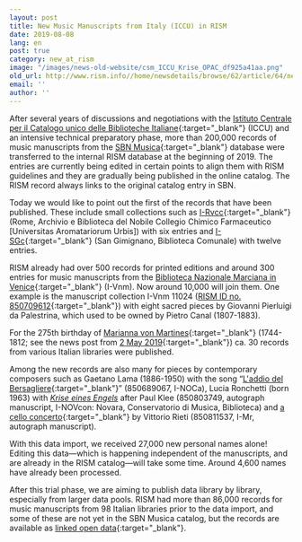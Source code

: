 ```yaml
---
layout: post
title: New Music Manuscripts from Italy (ICCU) in RISM
date: 2019-08-08
lang: en
post: true
category: new_at_rism
image: "/images/news-old-website/csm_ICCU_Krise_OPAC_df925a41aa.png"
old_url: http://www.rism.info//home/newsdetails/browse/62/article/64/new-music-manuscripts-from-italy-iccu-in-rism.html
email: ''
author: ''
---
```


After several years of discussions and negotiations with the [Istituto Centrale per il Catalogo unico delle Biblioteche Italiane](https://www.iccu.sbn.it/it/){:target="_blank"} (ICCU) and an intensive technical preparatory phase, more than 200,000 records of music manuscripts from the [SBN Musica](https://opac.sbn.it/opacsbn/opac/iccu/musica.jsp){:target="_blank"} database were transferred to the internal RISM database at the beginning of 2019. The entries are currently being edited in certain points to align them with RISM guidelines and they are gradually being published in the online catalog. The RISM record always links to the original catalog entry in SBN.

Today we would like to point out the first of the records that have been published. These include small collections such as [I-Rvcc](https://opac.rism.info/search?View=rism&siglum=I-Rvcc&Language=en){:target="_blank"} (Rome, Archivio e Biblioteca del Nobile Collegio Chimico Farmaceutico [Universitas Aromatariorum Urbis]) with six entries and [I-SGc](https://opac.rism.info/search?View=rism&siglum=I-SGc&Language=en){:target="_blank"} (San Gimignano, Biblioteca Comunale) with twelve entries.

RISM already had over 500 records for printed editions and around 300 entries for music manuscripts from the [Biblioteca Nazionale Marciana in Venice](https://opac.rism.info/search?View=rism&siglum=I-Vnm&Language=en){:target="_blank"} (I-Vnm). Now around 10,000 will join them. One example is the manuscript collection I-Vnm 11024 ([RISM ID no. 850709612](https://opac.rism.info/search?id=850709612&View=rism&Language=en){:target="_blank"}) with eight sacred pieces by Giovanni Pierluigi da Palestrina, which used to be owned by Pietro Canal (1807-1883).

For the 275th birthday of [Marianna von Martines](https://opac.rism.info/metaopac/perma.do?v=rism&q=-1%3d%22pe331798%22&Language=en){:target="_blank"} (1744-1812; see the news post from [2 May 2019](/events/2019/05/02/marianna-von-martines-17441812-at-275.html){:target="_blank"}) ca. 30 records from various Italian libraries were published.

Among the new records are also many for pieces by contemporary composers such as Gaetano Lama (1886-1950) with the song “[L'addio del Bersagliere](https://opac.rism.info/search?id=850689069&View=rism&Language=en){:target="_blank"}” (850689067, I-NOCa), Lucia Ronchetti (born 1963) with [_Krise eines Engels_](https://opac.rism.info/search?id=850803749&View=rism&Language=en) after Paul Klee (850803749, autograph manuscript, I-NOVcon: Novara, Conservatorio di Musica, Biblioteca) and [a cello concerto](https://opac.rism.info/search?id=850811537&View=rism&Language=en){:target="_blank"} by Vittorio Rieti (850811537, I-Mr, autograph manuscript).

With this data import, we received 27,000 new personal names alone! Editing this data—which is happening independent of the manuscripts, and are already in the RISM catalog—will take some time. Around 4,600 names have already been processed.

After this trial phase, we are aiming to publish data library by library, especially from larger data pools. RISM had more than 86,000 records for music manuscripts from 98 Italian libraries prior to the data import, and some of these are not yet in the SBN Musica catalog, but the records are available as [linked open data](https://opac.rism.info/index.php?id=10&L=0){:target="_blank"}.


